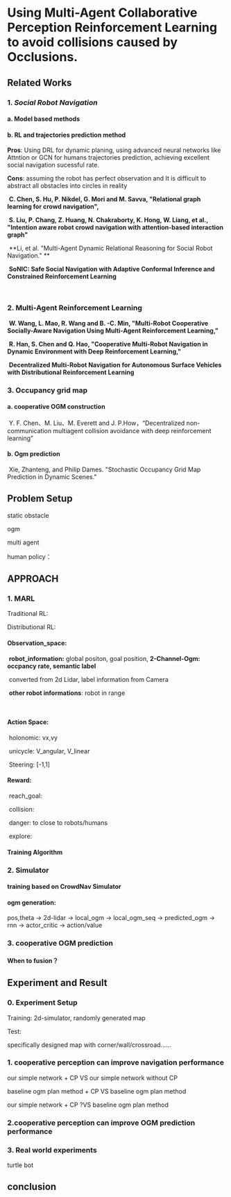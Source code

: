 # Using Multi-Agent Collaborative Perception Reinforcement Learning to avoid collisions caused by Occlusions.



## Related Works

### 1.  *Social Robot Navigation*

#### a. Model based methods

#### b.  RL and trajectories prediction method

**Pros**: Using DRL for dynamic planing, using advanced neural networks like Attntion or GCN for humans trajectories prediction, achieving excellent social navigation sucessful rate. 

**Cons**: assuming the robot has perfect observation and It is difficult to abstract all obstacles into circles in reality

​	**C. Chen, S. Hu, P. Nikdel, G. Mori and M. Savva, "Relational graph learning for crowd navigation",**

​	 **S. Liu, P. Chang, Z. Huang, N. Chakraborty, K. Hong, W. Liang, et al., "Intention aware robot crowd navigation with attention-based interaction graph"**

​	**Li,  et al. "Multi-Agent Dynamic Relational Reasoning for Social Robot Navigation." **

​	**SoNIC: Safe Social Navigation with Adaptive Conformal Inference and Constrained Reinforcement Learning**

​	



### 2. Multi-Agent Reinforcement Learning



​	**W. Wang, L. Mao, R. Wang and B. -C. Min, "Multi-Robot Cooperative Socially-Aware Navigation Using Multi-Agent Reinforcement Learning,"** 

​	**R. Han, S. Chen and Q. Hao, "Cooperative Multi-Robot Navigation in Dynamic Environment with Deep Reinforcement Learning,"** 

​	**Decentralized Multi-Robot Navigation for Autonomous Surface Vehicles  with Distributional Reinforcement Learning**



### 3. Occupancy grid map

#### a. cooperative OGM construction

​	Y. F. Chen、M. Liu、M. Everett and J. P.How，“Decentralized non-communication multiagent collision avoidance with deep reinforcement learning”



#### b. Ogm prediction

​	Xie, Zhanteng, and Philip Dames. "Stochastic Occupancy Grid Map Prediction in Dynamic Scenes."



## Problem Setup

static obstacle

ogm

multi agent

human policy：

## APPROACH

### 1.  MARL

Traditional RL:

Distributional RL:

#### Observation_space:

​	**robot_information:** global positon, goal position, 
​	**2-Channel-Ogm: occpancy rate, semantic label**

​	converted from 2d Lidar, label information from Camera 

​	**other robot informations**: robot in range

​		

#### Action Space:

​	holonomic: vx,vy

​	unicycle: V_angular, V_linear

​	Steering: [-1,1]	

#### Reward:

​	reach_goal:

​	collision: 

​	danger: to close to robots/humans

​	explore: 

#### Training Algorithm



### 2. Simulator

#### training based on CrowdNav Simulator



#### ogm generation:

pos,theta -> 2d-lidar -> local_ogm -> local_ogm_seq -> predicted_ogm -> rnn -> actor_critic -> action/value



### 3. cooperative OGM prediction

#### When to fusion？





## Experiment and Result

### 0. Experiment Setup

Training: 2d-simulator, randomly generated map

Test:

specifically designed map with corner/wall/crossroad……





### 1. cooperative perception can improve navigation performance

our simple network + CP	VS	our simple network without CP

baseline ogm plan method + CP	VS	baseline ogm plan method

our simple network + CP	?VS 	baseline ogm plan method



### 2.cooperative perception can improve OGM prediction performance



### 3. Real world experiments

turtle bot

## conclusion





